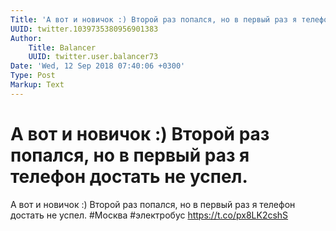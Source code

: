 ```yaml
---
Title: 'А вот и новичок :) Второй раз попался, но в первый раз я телефон достать не успел.'
UUID: twitter.1039735380956901383
Author:
    Title: Balancer
    UUID: twitter.user.balancer73
Date: 'Wed, 12 Sep 2018 07:40:06 +0300'
Type: Post
Markup: Text
---
```


# А вот и новичок :) Второй раз попался, но в первый раз я телефон достать не успел.

А вот и новичок :) Второй раз попался, но в первый раз я
телефон достать не успел. #Москва #электробус
https://t.co/px8LK2cshS